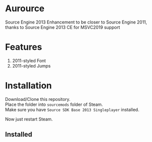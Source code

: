 # Aurource
Source Engine 2013 Enhancement to be closer to Source Engine 2011, thanks to Source Engine 2013 CE for MSVC2019 support  

# Features
1. 2011-styled Font  
2. 2011-styled Jumps


# Installation
Download/Clone this repository.  
Place the folder into `sourcemods` folder of Steam.  
Make sure you have `Source SDK Base 2013 Singleplayer` installed.  
  
Now just restart Steam.  
## Installed  
